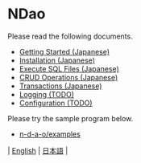 # NDao

Please read the following documents.

* [Getting Started (Japanese)](./docs/GettingStarted.ja.md)
* [Installation (Japanese)](./docs/Installation.ja.md)
* [Execute SQL Files (Japanese)](./docs/ExecuteSql.ja.md)
* [CRUD Operations (Japanese)](./docs/CrudOperations.ja.md)
* [Transactions (Japanese)](./docs/Transaction.ja.md)
* [Logging (TODO)](./docs/Logging.ja.md)
* [Configuration (TODO)](./docs/Configuration.ja.md)

Please try the sample program below.

* [n-d-a-o/examples](https://github.com/n-d-a-o/examples)

| [English](README.md) | [日本語](README.ja.md) |
